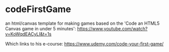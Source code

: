 # codeFirstGame
an html/canvas template for making games based on the 'Code an HTML5 Canvas game in under 5 minutes':  https://www.youtube.com/watch?v=KoWqdEACyLI&t=1s

Which links to his e-course:
https://www.udemy.com/code-your-first-game/
